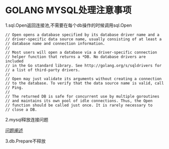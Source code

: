 GOLANG MYSQL处理注意事项
=====

1.sql.Open返回连接池,不需要在每个db操作的时候调用sql.Open

```
// Open opens a database specified by its database driver name and a
// driver-specific data source name, usually consisting of at least a
// database name and connection information.
//
// Most users will open a database via a driver-specific connection
// helper function that returns a *DB. No database drivers are included
// in the Go standard library. See http://golang.org/s/sqldrivers for
// a list of third-party drivers.
//
// Open may just validate its arguments without creating a connection
// to the database. To verify that the data source name is valid, call
// Ping.
//
// The returned DB is safe for concurrent use by multiple goroutines
// and maintains its own pool of idle connections. Thus, the Open
// function should be called just once. It is rarely necessary to
// close a DB.
```

2.mysql释放连接问题

[问题阐述](http://my.oschina.net/waknow/blog/205654)

3.db.Prepare不释放